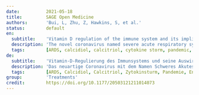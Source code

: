 ```yaml
---
date:          2021-05-18
title:         SAGE Open Medicine
authors:       'Bui, L, Zhu, Z, Hawkins, S, et al.'
status:        default
en:
  subtitle:    'Vitamin D regulation of the immune system and its implications for COVID-19: A mini review'
  description: 'The novel coronavirus named severe acute respiratory syndrome coronavirus 2 (SARS-CoV-2), which is at the origin of the current pandemic, predominantly manifests with severe respiratory symptoms and a heightened immune response. One characteristic of SARS-CoV-2 is its capacity to induce cytokine storm leading to acute respiratory distress syndrome. Consequently, agents with the ability to regulate the immune response, such as vitamin D, could become tools either for the prevention or the attenuation of the most severe consequences of the coronavirus disease 2019 (COVID-19). Vitamin D has shown antimicrobial as well as anti-inflammatory properties. While SARS-CoV-2 promotes the release of proinflammatory cytokines, vitamin D attenuates the release of at least some of these same molecules. Inflammatory cytokines have been associated with the clinical phenomena of COVID-19 and in particular with its most dangerous complications. Therefore, the goals of this article are as follows: first, present the numerous roles vitamin D plays in modulating the immune response; second, gather data currently available on COVID-19 clinical presentation and its relation to cytokines and similar molecules; third, expose what it is known about how coronaviruses elicit an inflammatory reaction; and fourth, discuss the potential contribution of vitamin D in reducing the risk and severity of COVID-19.'
  tags:        [ARDS, calcidiol, calcitriol, cytokine storm, pandemic, inflammation, immune response]
de:
  subtitle:    'Vitamin-D-Regulierung des Immunsystems und seine Auswirkungen auf COVID-19: Ein kleiner Überblick'
  description: 'Das neuartige Coronavirus mit dem Namen Schweres Akutes Respiratorisches Syndrom Coronavirus 2 (SARS-CoV-2), das der aktuellen Pandemie zugrunde liegt, äußert sich vor allem durch schwere respiratorische Symptome und eine verstärkte Immunreaktion. Ein Merkmal von SARS-CoV-2 ist seine Fähigkeit, einen Zytokinsturm auszulösen, der zu einem akuten Atemnotsyndrom führt. Folglich könnten Wirkstoffe mit der Fähigkeit, die Immunreaktion zu regulieren, wie z. B. Vitamin D, entweder zur Prävention oder zur Abschwächung der schwersten Folgen der Coronaviruserkrankung 2019 (COVID-19) eingesetzt werden. Vitamin D hat sowohl antimikrobielle als auch entzündungshemmende Eigenschaften gezeigt. Während SARS-CoV-2 die Freisetzung von proinflammatorischen Zytokinen fördert, dämpft Vitamin D die Freisetzung zumindest einiger dieser Moleküle. Entzündliche Zytokine wurden mit den klinischen Erscheinungen von COVID-19 und insbesondere mit den gefährlichsten Komplikationen in Verbindung gebracht. Daher verfolgt dieser Artikel folgende Ziele: Erstens werden die zahlreichen Funktionen von Vitamin D bei der Modulation der Immunreaktion vorgestellt; zweitens werden die derzeit verfügbaren Daten über die klinische Präsentation von COVID-19 und ihre Beziehung zu Zytokinen und ähnlichen Molekülen zusammengetragen; drittens wird dargelegt, was darüber bekannt ist, wie Coronaviren eine Entzündungsreaktion auslösen; und viertens wird der potenzielle Beitrag von Vitamin D zur Verringerung des Risikos und des Schweregrads von COVID-19 diskutiert.' 
  tags:        [ARDS, Calcidiol, Calcitriol, Zytokinsturm, Pandemie, Entzündung, Immunantwort]
group:         'Treatments'
credit:        https://doi.org/10.1177/20503121211014073
---
```


